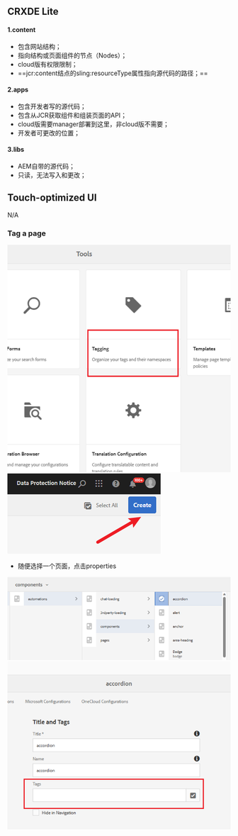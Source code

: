 ## CRXDE Lite

#### 1.content

- 包含网站结构；
- 指向结构或页面组件的节点（Nodes）；
- cloud版有权限限制；
- ==jcr:content结点的sling:resourceType属性指向源代码的路径；==

#### 2.apps

- 包含开发者写的源代码；
- 包含从JCR获取组件和组装页面的API；
- cloud版需要manager部署到这里，非cloud版不需要；
- 开发者可更改的位置；

#### 3.libs

- AEM自带的源代码；
- 只读，无法写入和更改；

## Touch-optimized UI

N/A

### Tag a page

![image](assets/20230420173533.png)
![image](assets/20230420173548.png)

- 随便选择一个页面，点击properties

![image](assets/20230420173739.png)
![image](assets/20230420173809.png)
